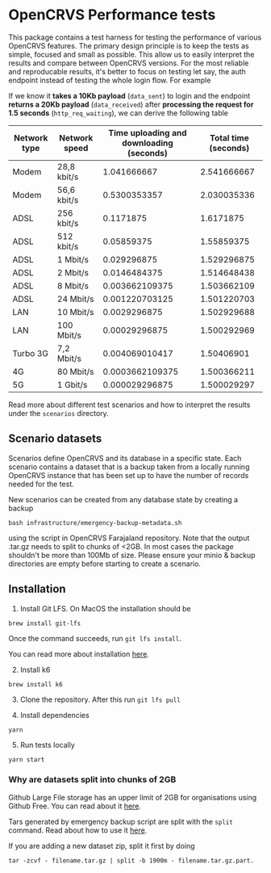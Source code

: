 # OpenCRVS Performance tests

This package contains a test harness for testing the performance of various OpenCRVS features. The primary design principle is to keep the tests as simple, focused and small as possible. This allow us to easily interpret the results and compare between OpenCRVS versions. For the most reliable and reproducable results, it's better to focus on testing let say, the auth endpoint instead of testing the whole login flow. For example

If we know it **takes a 10Kb payload** (`data_sent`) to login and the endpoint **returns a 20Kb payload** (`data_received`) after **processing the request for 1.5 seconds** (`http_req_waiting`), we can derive the following table

| Network type | Network speed | Time uploading and downloading (seconds) | Total time (seconds) |
| ------------ | ------------- | ---------------------------------------- | -------------------- |
| Modem        | 28,8 kbit/s   | 1.041666667                              | 2.541666667          |
| Modem        | 56,6 kbit/s   | 0.5300353357                             | 2.030035336          |
| ADSL         | 256 kbit/s    | 0.1171875                                | 1.6171875            |
| ADSL         | 512 kbit/s    | 0.05859375                               | 1.55859375           |
| ADSL         | 1 Mbit/s      | 0.029296875                              | 1.529296875          |
| ADSL         | 2 Mbit/s      | 0.0146484375                             | 1.514648438          |
| ADSL         | 8 Mbit/s      | 0.003662109375                           | 1.503662109          |
| ADSL         | 24 Mbit/s     | 0.001220703125                           | 1.501220703          |
| LAN          | 10 Mbit/s     | 0.0029296875                             | 1.502929688          |
| LAN          | 100 Mbit/s    | 0.00029296875                            | 1.500292969          |
| Turbo 3G     | 7,2 Mbit/s    | 0.004069010417                           | 1.50406901           |
| 4G           | 80 Mbit/s     | 0.0003662109375                          | 1.500366211          |
| 5G           | 1 Gbit/s      | 0.000029296875                           | 1.500029297          |

Read more about different test scenarios and how to interpret the results under the `scenarios` directory.

## Scenario datasets

Scenarios define OpenCRVS and its database in a specific state. Each scenario contains a dataset that is a backup taken from a locally running OpenCRVS instance that has been set up to have the number of records needed for the test.

New scenarios can be created from any database state by creating a backup

```
bash infrastructure/emergency-backup-metadata.sh
```

using the script in OpenCRVS Farajaland repository. Note that the output .tar.gz needs to split to chunks of <2GB. In most cases the package shouldn't be more than 100Mb of size. Please ensure your minio & backup directories are empty before starting to create a scenario.

## Installation

1. Install Git LFS. On MacOS the installation should be

`brew install git-lfs`

Once the command succeeds, run `git lfs install`.

You can read more about installation [here](https://git-lfs.com/).

2. Install k6

```
brew install k6
```

3. Clone the repository. After this run `git lfs pull`

4. Install dependencies

```
yarn
```

5. Run tests locally

```
yarn start
```

### Why are datasets split into chunks of 2GB

Github Large File storage has an upper limit of 2GB for organisations using Github Free. You can read about it [here](https://docs.github.com/en/repositories/working-with-files/managing-large-files/about-git-large-file-storage).

Tars generated by emergency backup script are split with the `split` command. Read about how to use it [here](https://unix.stackexchange.com/questions/61774/create-a-tar-archive-split-into-blocks-of-a-maximum-size).

If you are adding a new dataset zip, split it first by doing

```
tar -zcvf - filename.tar.gz | split -b 1900m - filename.tar.gz.part.
```

